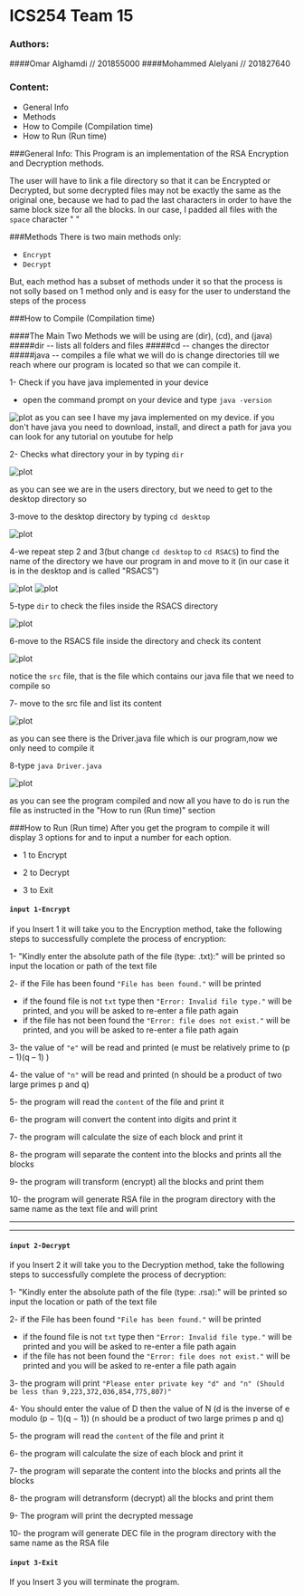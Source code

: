 # ICS254 Team 15

### Authors:
####Omar Alghamdi // 201855000
####Mohammed Alelyani // 201827640

### Content:
- General Info
- Methods
- How to Compile (Compilation time)
- How to Run     (Run time)

###General Info:
This Program is an implementation of the RSA Encryption and Decryption methods.

The user will have to link a file directory so that it can be  Encrypted or Decrypted, but some decrypted files may not be exactly the same as the original one, because we had to pad the last characters in order to have the same block size for all the blocks. In our case, I padded all files with the `space` character " "


###Methods
There is two main methods only:
- `Encrypt`
- `Decrypt`

But, each method has a subset of methods under it so that the process is not solly based on 1 method only and is easy for the user to understand the steps of the process 


###How to Compile (Compilation time)

####The Main Two Methods we will be using are (dir), (cd), and (java)
#####dir -- lists all folders and files 
#####cd -- changes the director
#####java -- compiles a file
what we will do is change directories till we reach where our program is located so that we can compile it.  

1- Check if you have java implemented in your device

- open the command prompt on your device and type `java -version`

![plot](illustration/javaversion.png)
 as you can see I have my java implemented on my device. if you don't have java you need to download, install, and direct a path for java you can look for any tutorial on youtube for help

 
2- Checks what directory your in by typing `dir`

![plot](illustration/start.png)

as you can see we are in the users directory, but we need to get to the desktop directory so

3-move to the desktop directory by typing `cd desktop`

![plot](illustration/desktopimg.png)


4-we repeat step 2 and 3(but change `cd desktop` to `cd RSACS`) to find the name of the directory we have our program in and move to it (in our case it is in the desktop and is called "RSACS")

![plot](illustration/foundRSA.png)
![plot](illustration/cdRSA.png)

5-type `dir` to check the files inside the RSACS directory

![plot](illustration/inRSA.png)

6-move to the RSACS file inside the directory and check its content

![plot](illustration/t5.png)

notice the `src` file, that is the file which contains our java file that we need to compile so

7- move to the src file and list its content

![plot](illustration/srcf.png)

as you can see there is the Driver.java file which is our program,now we only need to compile it 

8-type `java Driver.java`

![plot](illustration/final.png)

as you can see the program compiled and now all you have to do is run the file as instructed in the "How to run (Run time)" section

  
###How to Run     (Run time)
After you get the program to compile it will display 3 options for and to input a number for each option.

- 1 to Encrypt

- 2 to Decrypt

- 3 to Exit


#### `input 1-Encrypt`

if you Insert 1 it will take you to the Encryption method, take the following steps to successfully complete the process of encryption:

1- "Kindly enter the absolute path of the file (type: .txt):" will be printed 
so input the location or path of the text file

2-  if the File has been found `"File has been found."` will be printed 
- if the found file is not `txt` type then `"Error: Invalid file type."` will be printed, and you will be asked to re-enter a file path again
- if the file has not been found the `"Error: file does not exist."` will be printed, and you will be asked to re-enter a file path again

3- the value of `"e"` will be read and printed  (e must be relatively prime to (p – 1)(q – 1) )

4- the value of `"n"` will be read and printed (n should be a product of two large primes p and q)

5- the program will read the `content` of the file and print it  

6- the program will convert the content into digits and print it

7- the program will calculate the size of each block and print it

8- the program will separate the content into the blocks and prints all the blocks 

9- the program will transform (encrypt) all the blocks and print them 

10- the program will generate RSA file in the program directory with the same name as the text file and will print

------------------------------------------------------------------------------------------
------------------------------------------------------------------------------------------

#### `input 2-Decrypt`

if you Insert 2 it will take you to the Decryption method, take the following steps to successfully complete the process of decryption:

1- "Kindly enter the absolute path of the file (type: .rsa):" will be printed 
so input the location or path of the text file

2-  if the File has been found `"File has been found."` will be printed 
- if the found file is not `txt` type then `"Error: Invalid file type."` will be printed and you will be asked to re-enter a file path again
- if the file has not been found the `"Error: file does not exist."` will be printed and you will be asked to re-enter a file path again

3- the program will print `"Please enter private key "d" and "n" (Should be less than 9,223,372,036,854,775,807)"` 

4- You should enter the value of D then the value of N (d is the inverse of e modulo (p − 1)(q − 1)) (n should be a product of two large primes p and q)

5- the program will read the `content` of the file and print it  

6- the program will calculate the size of each block and print it

7- the program will separate the content into the blocks and prints all the blocks 

8- the program will detransform (decrypt) all the blocks and print them 

9- The program will print the decrypted message 

10- the program will generate DEC file in the program directory with the same name as the RSA file

#### `input 3-Exit`

If you Insert 3 you will terminate the program.